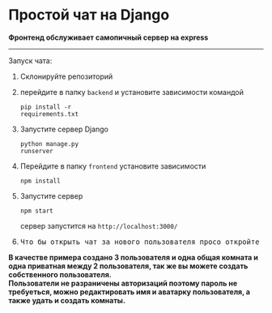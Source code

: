 # Простой чат на Django
**Фронтенд обслуживает самопичный сервер на express**<br>
<hr>
Запуск чата:<br>

1. Склонируйте репозиторий

2. перейдите в папку `backend` и установите зависимости командой <pre><code>pip install -r requirements.txt</code></pre>

3. Запустите сервер Django <pre><code>python manage.py runserver</code></pre>

4. Перейдите в папку `frontend` установите зависимости <pre><code>npm install</code></pre>

5. Запустите сервер <pre><code>npm start</code></pre> сервер запустится на `http://localhost:3000/`

6. <pre>Что бы открыть чат за нового пользователя просо откройте другую вкладку в браузере!</pre>

**В качестве примера создано 3 пользователя и одна общая комната и одна приватная между 2 пользователя, так же вы можете создать собственного пользователя.** <br>
**Пользователи не разраничены авторизаций поэтому пароль не требуеться, можно редактировать имя и аватарку пользователя, а также удать и создать комнаты.**